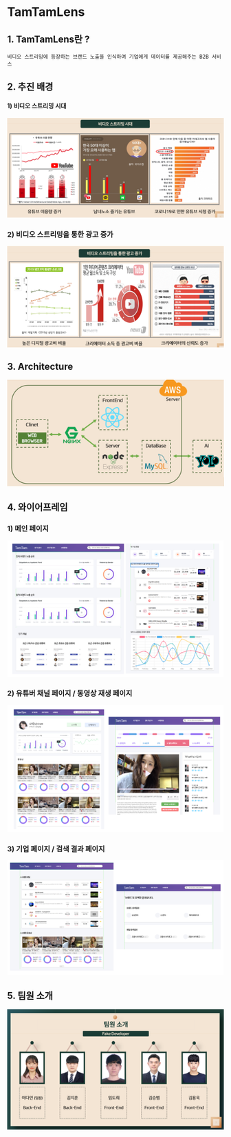 # TamTamLens

## 1. TamTamLens란 ?

```
비디오 스트리밍에 등장하는 브랜드 노출을 인식하여 기업에게 데이터를 제공해주는 B2B 서비스 
```



## 2. 추진 배경

#### 1) 비디오 스트리밍 시대

<img src="README.assets/image-20201023113801298.png" alt="image-20201023113801298" style="zoom: 67%;" />



### 2) 비디오 스트리밍을 통한 광고 증가

<img src="README.assets/image-20201023113828158.png" alt="image-20201023113828158" style="zoom:67%;" />



## 3. Architecture 

​	                  <img src="README.assets/image-20201023113912551.png" alt="image-20201023113912551" style="zoom:67%;" />



## 4. 와이어프레임

### 1) 메인 페이지

<img src="README.assets/image-20201023114407105.png" alt="image-20201023114407105" style="zoom:67%;" />

### 2) 유튜버 채널 페이지 / 동영상 재생 페이지

<img src="README.assets/image-20201023114538406.png" alt="image-20201023114538406" style="zoom:67%;" />



### 3) 기업 페이지 / 검색 결과 페이지

<img src="README.assets/image-20201023114649209.png" alt="image-20201023114649209" style="zoom:67%;" />



## 5. 팀원 소개

![image-20201020170014717](README.assets/image-20201020170014717.png)